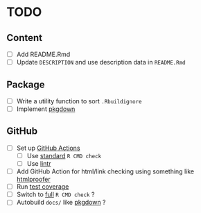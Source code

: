 # TODO

## Content

- [ ] Add README.Rmd
- [ ] Update `DESCRIPTION` and use description data in `README.Rmd`

## Package

- [ ] Write a utility function to sort `.Rbuildignore`
- [ ] Implement [pkgdown](https://pkgdown.r-lib.org)

## GitHub

- [ ] Set up [GitHub Actions](https://usethis.r-lib.org/reference/github_actions.html)
  - [ ] Use [standard](https://github.com/r-lib/actions/blob/master/examples/check-standard.yaml) `R CMD check`
  - [ ] Use [lintr](https://github.com/r-lib/actions/blob/master/examples/lint.yaml)
- [ ] Add GitHub Action for html/link checking using something like [htmlproofer](https://github.com/gjtorikian/html-proofer)
- [ ] Run [test coverage](https://github.com/r-lib/actions/blob/master/examples/test-coverage.yaml)
- [ ] Switch to  [full](https://github.com/r-lib/actions/blob/master/examples/check-full.yaml) `R CMD check` ?
- [ ] Autobuild `docs/` like [pkgdown](https://github.com/r-lib/actions/blob/master/examples/pkgdown.yaml) ?
